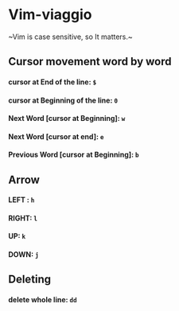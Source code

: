 # Vim-viaggio
~Vim is case sensitive, so It matters.~

## Cursor movement word by word
#### cursor at End of the line: `$`
#### cursor at Beginning of the line: `0`
#### Next Word [cursor at Beginning]: `w`
#### Next Word [cursor at end]: `e`
#### Previous Word [cursor at Beginning]: `b`

## Arrow
#### LEFT : `h`
#### RIGHT: `l`
#### UP: `k`
#### DOWN: `j`

## Deleting 
#### delete whole line: `dd`




